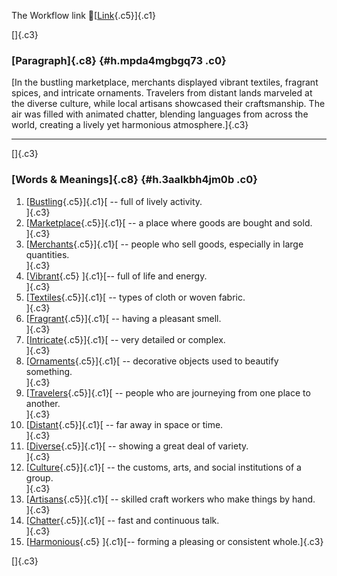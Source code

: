 The Workflow link
👏[[Link](https://www.google.com/url?q=http://www.google.com&sa=D&source=editors&ust=1760943237568119&usg=AOvVaw2VSKFyODgDg4oJXmBQxeYk){.c5}]{.c1}

[]{.c3}

### [Paragraph]{.c8} {#h.mpda4mgbgq73 .c0}

[In the bustling marketplace, merchants displayed vibrant textiles,
fragrant spices, and intricate ornaments. Travelers from distant lands
marveled at the diverse culture, while local artisans showcased their
craftsmanship. The air was filled with animated chatter, blending
languages from across the world, creating a lively yet harmonious
atmosphere.]{.c3}

------------------------------------------------------------------------

[]{.c3}

### [Words & Meanings]{.c8} {#h.3aalkbh4jm0b .c0}

1.  [[Bustling](https://www.google.com/url?q=http://www.google.com&sa=D&source=editors&ust=1760943237568935&usg=AOvVaw3YJ3TteYN_JiFHOaVdJ6Iw){.c5}]{.c1}[ --
    full of lively activity.\
    ]{.c3}
2.  [[Marketplace](https://www.google.com/url?q=http://www.google.com&sa=D&source=editors&ust=1760943237569105&usg=AOvVaw2dtylbKx9kA31YhDfUAonw){.c5}]{.c1}[ --
    a place where goods are bought and sold.\
    ]{.c3}
3.  [[Merchants](https://www.google.com/url?q=http://www.google.com&sa=D&source=editors&ust=1760943237569267&usg=AOvVaw2t2bHP3t_EHnS2LkXxmpPL){.c5}]{.c1}[ --
    people who sell goods, especially in large quantities.\
    ]{.c3}
4.  [[Vibrant](https://www.google.com/url?q=http://www.google.com&sa=D&source=editors&ust=1760943237569443&usg=AOvVaw1PjPQEc1gz8GRVU8YfESJS){.c5}
    ]{.c1}[-- full of life and energy.\
    ]{.c3}
5.  [[Textiles](https://www.google.com/url?q=http://www.google.com&sa=D&source=editors&ust=1760943237569593&usg=AOvVaw3B8kWxNohR7L3r3Lp33nLL){.c5}]{.c1}[ --
    types of cloth or woven fabric.\
    ]{.c3}
6.  [[Fragrant](https://www.google.com/url?q=http://www.google.com&sa=D&source=editors&ust=1760943237569722&usg=AOvVaw3KryFCbNQlA0YAriWdPGf2){.c5}]{.c1}[ --
    having a pleasant smell.\
    ]{.c3}
7.  [[Intricate](https://www.google.com/url?q=http://www.google.com&sa=D&source=editors&ust=1760943237569866&usg=AOvVaw2KpRyy8bfFNgCBz3wJUi1Y){.c5}]{.c1}[ --
    very detailed or complex.\
    ]{.c3}
8.  [[Ornaments](https://www.google.com/url?q=http://www.google.com&sa=D&source=editors&ust=1760943237569981&usg=AOvVaw13LVSqKAIlyDHDned9Asgm){.c5}]{.c1}[ --
    decorative objects used to beautify something.\
    ]{.c3}
9.  [[Travelers](https://www.google.com/url?q=http://www.google.com&sa=D&source=editors&ust=1760943237570109&usg=AOvVaw2jIQls6slFrBHWqILjfppE){.c5}]{.c1}[ --
    people who are journeying from one place to another.\
    ]{.c3}
10. [[Distant](https://www.google.com/url?q=http://www.google.com&sa=D&source=editors&ust=1760943237570262&usg=AOvVaw14EF8j1w4Ln0D8Ofp_DkYv){.c5}]{.c1}[ --
    far away in space or time.\
    ]{.c3}
11. [[Diverse](https://www.google.com/url?q=http://www.google.com&sa=D&source=editors&ust=1760943237570377&usg=AOvVaw05SpIxKEWubc3RuxtZO2uP){.c5}]{.c1}[ --
    showing a great deal of variety.\
    ]{.c3}
12. [[Culture](https://www.google.com/url?q=http://www.google.com&sa=D&source=editors&ust=1760943237570492&usg=AOvVaw2feiQ15yBUwdneY-kwXA0v){.c5}]{.c1}[ --
    the customs, arts, and social institutions of a group.\
    ]{.c3}
13. [[Artisans](https://www.google.com/url?q=http://www.google.com&sa=D&source=editors&ust=1760943237570627&usg=AOvVaw3PdETv2IwmmU8fDaP2bqYY){.c5}]{.c1}[ --
    skilled craft workers who make things by hand.\
    ]{.c3}
14. [[Chatter](https://www.google.com/url?q=http://www.google.com&sa=D&source=editors&ust=1760943237570753&usg=AOvVaw0nGnLdSP9gTYkEH-Iw1OrG){.c5}]{.c1}[ --
    fast and continuous talk.\
    ]{.c3}
15. [[Harmonious](https://www.google.com/url?q=http://www.google.com&sa=D&source=editors&ust=1760943237570872&usg=AOvVaw2YENG3j0cxoDsHkarOx2-x){.c5}
    ]{.c1}[-- forming a pleasing or consistent whole.]{.c3}

[]{.c3}
